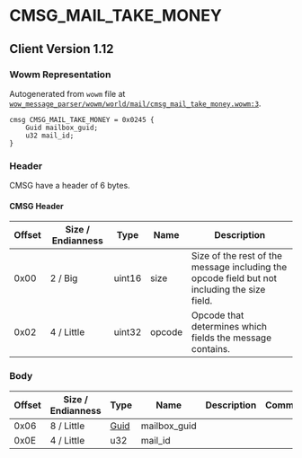 # CMSG_MAIL_TAKE_MONEY

## Client Version 1.12

### Wowm Representation

Autogenerated from `wowm` file at [`wow_message_parser/wowm/world/mail/cmsg_mail_take_money.wowm:3`](https://github.com/gtker/wow_messages/tree/main/wow_message_parser/wowm/world/mail/cmsg_mail_take_money.wowm#L3).
```rust,ignore
cmsg CMSG_MAIL_TAKE_MONEY = 0x0245 {
    Guid mailbox_guid;
    u32 mail_id;
}
```
### Header

CMSG have a header of 6 bytes.

#### CMSG Header

| Offset | Size / Endianness | Type   | Name   | Description |
| ------ | ----------------- | ------ | ------ | ----------- |
| 0x00   | 2 / Big           | uint16 | size   | Size of the rest of the message including the opcode field but not including the size field.|
| 0x02   | 4 / Little        | uint32 | opcode | Opcode that determines which fields the message contains.|

### Body

| Offset | Size / Endianness | Type | Name | Description | Comment |
| ------ | ----------------- | ---- | ---- | ----------- | ------- |
| 0x06 | 8 / Little | [Guid](../spec/packed-guid.md) | mailbox_guid |  |  |
| 0x0E | 4 / Little | u32 | mail_id |  |  |

